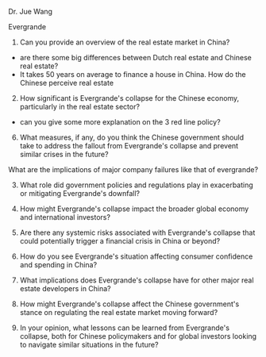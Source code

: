Dr. Jue Wang

Evergrande 


1. Can you provide an overview of the real estate market in China?
- are there some big differences between Dutch real estate and Chinese real estate?
- It takes 50 years on average to finance a house in China. How do the Chinese perceive real estate

2. How significant is Evergrande's collapse for the Chinese economy, particularly in the real estate sector?

- can you give some more explanation on the 3 red line policy?
6. What measures, if any, do you think the Chinese government should take to address the fallout from Evergrande's collapse and prevent similar crises in the future?


What are the implications of major company failures like that of evergrande?


3. What role did government policies and regulations play in exacerbating or mitigating Evergrande's downfall?
4. How might Evergrande's collapse impact the broader global economy and international investors?
5. Are there any systemic risks associated with Evergrande's collapse that could potentially trigger a financial crisis in China or beyond?

7. How do you see Evergrande's situation affecting consumer confidence and spending in China?
8. What implications does Evergrande's collapse have for other major real estate developers in China?
9. How might Evergrande's collapse affect the Chinese government's stance on regulating the real estate market moving forward?
10. In your opinion, what lessons can be learned from Evergrande's collapse, both for Chinese policymakers and for global investors looking to navigate similar situations in the future?